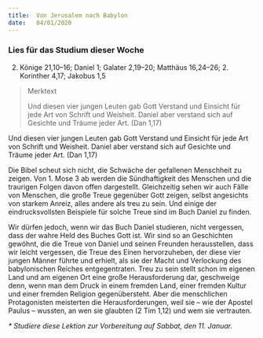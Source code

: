 ```yaml
---
title:  Von Jerusalem nach Babylon
date:   04/01/2020
---
```


### Lies für das Studium dieser Woche
2. Könige 21,10–16; Daniel 1; Galater 2,19–20; Matthäus 16,24–26; 2. Korinther 4,17; Jakobus 1,5

> <p>Merktext</p>
> Und diesen vier jungen Leuten gab Gott Verstand und Einsicht für jede Art von Schrift und Weisheit. Daniel aber verstand sich auf Gesichte und Träume jeder Art. (Dan 1,17)
  
Und diesen vier jungen Leuten gab Gott Verstand und Einsicht für jede Art von Schrift und Weisheit. Daniel aber verstand sich auf Gesichte und Träume jeder Art. (Dan 1,17)

Die Bibel scheut sich nicht, die Schwäche der gefallenen Menschheit zu zeigen. Von 1. Mose 3 ab werden die Sündhaftigkeit des Menschen und die traurigen Folgen davon offen dargestellt. Gleichzeitig sehen wir auch Fälle von Menschen, die große Treue gegenüber Gott zeigen, selbst angesichts von starkem Anreiz, alles andere als treu zu sein. Und einige der eindrucksvollsten Beispiele für solche Treue sind im Buch Daniel zu finden.

Wir dürfen jedoch, wenn wir das Buch Daniel studieren, nicht vergessen, dass der wahre Held des Buches Gott ist. Wir sind so an Geschichten gewöhnt, die die Treue von Daniel und seinen Freunden herausstellen, dass wir leicht vergessen, die Treue des Einen hervorzuheben, der diese vier jungen Männer führte und erhielt, als sie der Macht und Verlockung des babylonischen Reiches entgegentraten. Treu zu sein stellt schon im eigenen Land und am eigenen Ort eine große Herausforderung dar, geschweige denn, wenn man dem Druck in einem fremden Land, einer fremden Kultur und einer fremden Religion gegenübersteht. Aber die menschlichen Protagonisten meisterten die Herausforderungen, weil sie – wie der Apostel Paulus – wussten, an wen sie glaubten (2 Tim 1,12) und wem sie vertrauten.

_* Studiere diese Lektion zur Vorbereitung auf Sabbat, den 11. Januar._